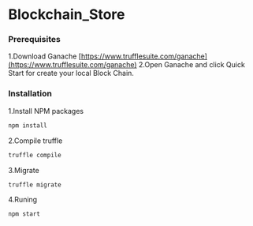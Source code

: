 # Blockchain_Store
### Prerequisites

1.Download Ganache [https://www.trufflesuite.com/ganache](https://www.trufflesuite.com/ganache)
2.Open Ganache and click Quick Start for create your local Block Chain.

### Installation

1.Install NPM packages
   ```sh
   npm install
   ```
2.Compile truffle
   ```sh
   truffle compile
   ```
3.Migrate
   ```sh
   truffle migrate
   ```
4.Runing
   ```sh
   npm start
   ```